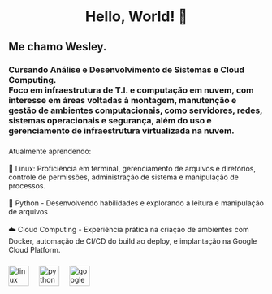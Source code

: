 <h1 align="center">Hello, World! 👋</h1>

###

<h2 align="left">Me chamo Wesley.</h2>

###

<h3 align="left">Cursando Análise e Desenvolvimento de Sistemas e Cloud Computing.<br>Foco em infraestrutura de T.I. e computação em nuvem, com interesse em áreas voltadas à montagem, manutenção e gestão de ambientes computacionais, como servidores, redes, sistemas operacionais e segurança, além do uso e gerenciamento de infraestrutura virtualizada na nuvem.</h3>

###

<p align="left">Atualmente aprendendo:<br><br>🐧 Linux: Proficiência em terminal, gerenciamento de arquivos e diretórios, controle de permissões, administração de sistema e manipulação de processos.<br><br>🐍 Python - Desenvolvendo habilidades e explorando a leitura e manipulação de arquivos<br><br>☁️ Cloud Computing - Experiência prática na criação de ambientes com Docker, automação de CI/CD do build ao deploy, e implantação na Google Cloud Platform.</p>

###

<div align="left">
  <img src="https://cdn.jsdelivr.net/gh/devicons/devicon/icons/linux/linux-original.svg" height="40" alt="linux logo"  />
  <img width="12" />
  <img src="https://cdn.jsdelivr.net/gh/devicons/devicon/icons/python/python-original.svg" height="40" alt="python logo"  />
  <img width="12" />
  <img src="https://cdn.jsdelivr.net/gh/devicons/devicon/icons/googlecloud/googlecloud-original.svg" height="40" alt="googlecloud logo"  />
</div>

###
